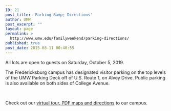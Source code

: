 ```yaml
---
ID: 21
post_title: 'Parking &amp; Directions'
author: UMW
post_excerpt: ""
layout: page
permalink: >
  http://www.umw.edu/familyweekend/parking-directions/
published: true
post_date: 2015-08-11 00:40:55
---
```

All lots are open to guests on Saturday, October 5, 2019.

The Fredericksburg campus has designated visitor parking on the top levels of the UMW Parking Deck off of U.S. Route 1, on Alvey Drive. Public parking is also available on both sides of College Avenue.

&nbsp;

Check out our <a href="http://www.umw.edu/visitors/">virtual tour, PDF maps and directions</a> to our campus.
<h2></h2>